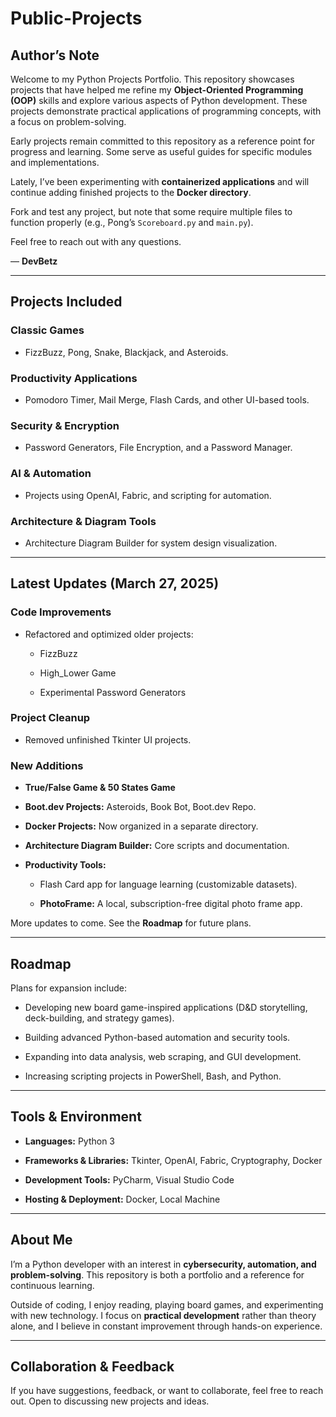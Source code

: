 # **Public-Projects**

## **Author’s Note**

Welcome to my Python Projects Portfolio. This repository showcases projects that have helped me refine my **Object-Oriented Programming (OOP)** skills and explore various aspects of Python development. These projects demonstrate practical applications of programming concepts, with a focus on problem-solving.

Early projects remain committed to this repository as a reference point for progress and learning. Some serve as useful guides for specific modules and implementations.

Lately, I’ve been experimenting with **containerized applications** and will continue adding finished projects to the **Docker directory**.

Fork and test any project, but note that some require multiple files to function properly (e.g., Pong’s `Scoreboard.py` and `main.py`).

Feel free to reach out with any questions.

— **DevBetz**

---

## **Projects Included**

### **Classic Games**

- FizzBuzz, Pong, Snake, Blackjack, and Asteroids.
    

### **Productivity Applications**

- Pomodoro Timer, Mail Merge, Flash Cards, and other UI-based tools.
    

### **Security & Encryption**

- Password Generators, File Encryption, and a Password Manager.
    

### **AI & Automation**

- Projects using OpenAI, Fabric, and scripting for automation.
    

### **Architecture & Diagram Tools**

- Architecture Diagram Builder for system design visualization.
    

---

## **Latest Updates (March 27, 2025)**

### Code Improvements

- Refactored and optimized older projects:
    
    - FizzBuzz
        
    - High_Lower Game
        
    - Experimental Password Generators
        

### Project Cleanup

- Removed unfinished Tkinter UI projects.
    

### New Additions

- **True/False Game & 50 States Game**
    
- **Boot.dev Projects:** Asteroids, Book Bot, Boot.dev Repo.
    
- **Docker Projects:** Now organized in a separate directory.
    
- **Architecture Diagram Builder:** Core scripts and documentation.
    
- **Productivity Tools:**
    
    - Flash Card app for language learning (customizable datasets).
        
    - **PhotoFrame:** A local, subscription-free digital photo frame app.
        

More updates to come. See the **Roadmap** for future plans.

---

## **Roadmap**

Plans for expansion include:

- Developing new board game-inspired applications (D&D storytelling, deck-building, and strategy games).
    
- Building advanced Python-based automation and security tools.
    
- Expanding into data analysis, web scraping, and GUI development.
    
- Increasing scripting projects in PowerShell, Bash, and Python.
    

---

## **Tools & Environment**

- **Languages:** Python 3
    
- **Frameworks & Libraries:** Tkinter, OpenAI, Fabric, Cryptography, Docker
    
- **Development Tools:** PyCharm, Visual Studio Code
    
- **Hosting & Deployment:** Docker, Local Machine
    

---

## **About Me**

I’m a Python developer with an interest in **cybersecurity, automation, and problem-solving**. This repository is both a portfolio and a reference for continuous learning.

Outside of coding, I enjoy reading, playing board games, and experimenting with new technology. I focus on **practical development** rather than theory alone, and I believe in constant improvement through hands-on experience.

---

## **Collaboration & Feedback**

If you have suggestions, feedback, or want to collaborate, feel free to reach out. Open to discussing new projects and ideas.





